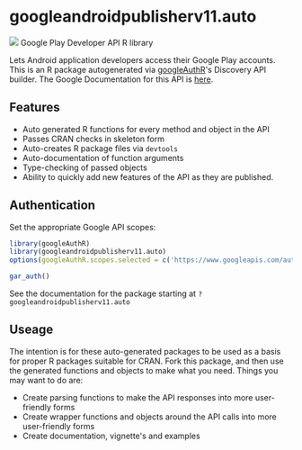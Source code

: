 # googleandroidpublisherv11.auto
![](https://www.google.com/images/icons/product/android-32.png)
Google Play Developer API R library

Lets Android application developers access their Google Play accounts.
This is an R package autogenerated via [googleAuthR](http://code.markedmondson.me/googleAuthR)'s Discovery API builder. 
The Google Documentation for this API is [here](https://developers.google.com/android-publisher).

## Features 
 * Auto generated R functions for every method and object in the API
 * Passes CRAN checks in skeleton form
 * Auto-creates R package files via `devtools`
 * Auto-documentation of function arguments
 * Type-checking of passed objects
 * Ability to quickly add new features of the API as they are published.

## Authentication
Set the appropriate Google API scopes:

```r
library(googleAuthR)
library(googleandroidpublisherv11.auto)
options(googleAuthR.scopes.selected = c('https://www.googleapis.com/auth/androidpublisher'))

gar_auth()
```
 See the documentation for the package starting at `?googleandroidpublisherv11.auto`
## Useage
The intention is for these auto-generated packages to be used as a basis for proper R packages suitable for CRAN.
Fork this package, and then use the generated functions and objects to make what you need.
Things you may want to do are:
* Create parsing functions to make the API responses into more user-friendly forms
* Create wrapper functions and objects around the API calls into more user-friendly forms
* Create documentation, vignette's and examples

